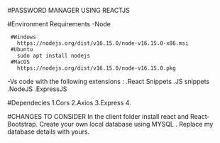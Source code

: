#PASSWORD MANAGER USING REACTJS

#Environment Requirements
   -Node  
     
     #Windows
       https://nodejs.org/dist/v16.15.0/node-v16.15.0-x86.msi
     #Ubuntu
       sudo apt install nodejs
     #MacOS
       https://nodejs.org/dist/v16.15.0/node-v16.15.0.pkg
       
     
   -Vs code with the following extensions :
        .React Snippets
        .JS snippets
        .NodeJS
        .ExpressJS

#Dependecies
 1.Cors
 2.Axios
 3.Express
 4.
 
#CHANGES TO CONSIDER
  In the client folder install react and React-Bootstrap.
  Create your own local database using MYSQL .
  Replace my database details with yours.
